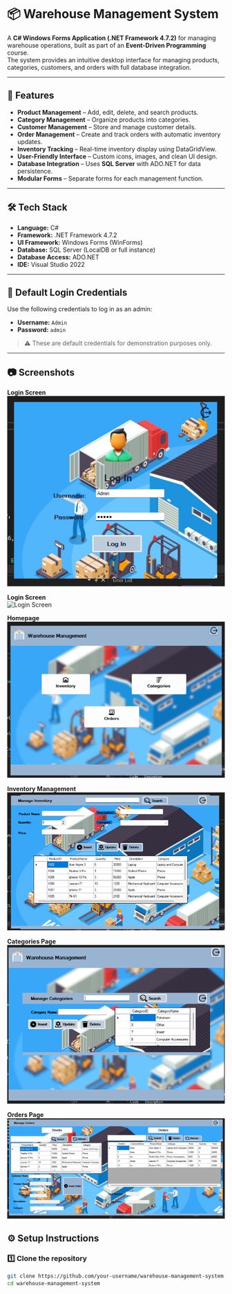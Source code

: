 # 📦 Warehouse Management System

A **C# Windows Forms Application (.NET Framework 4.7.2)** for managing warehouse operations, built as part of an **Event-Driven Programming** course.  
The system provides an intuitive desktop interface for managing products, categories, customers, and orders with full database integration.

---

## 🚀 Features
- **Product Management** – Add, edit, delete, and search products.
- **Category Management** – Organize products into categories.
- **Customer Management** – Store and manage customer details.
- **Order Management** – Create and track orders with automatic inventory updates.
- **Inventory Tracking** – Real-time inventory display using DataGridView.
- **User-Friendly Interface** – Custom icons, images, and clean UI design.
- **Database Integration** – Uses **SQL Server** with ADO.NET for data persistence.
- **Modular Forms** – Separate forms for each management function.

---

## 🛠️ Tech Stack
- **Language:** C#  
- **Framework:** .NET Framework 4.7.2  
- **UI Framework:** Windows Forms (WinForms)  
- **Database:** SQL Server (LocalDB or full instance)  
- **Database Access:** ADO.NET  
- **IDE:** Visual Studio 2022  

---

## 🔑 Default Login Credentials
Use the following credentials to log in as an admin:

- **Username:** `Admin`  
- **Password:** `admin`

> ⚠️ These are default credentials for demonstration purposes only.

---
## 📷 Screenshots

**Login Screen**  
![Login Screen](screenshots/login.png)

**Login Screen**  
![Login Screen](screenshots/login-Successful)

**Homepage**  
![Inventory Management](screenshots/homepage.png)

**Inventory Management**  
![Inventory Management](screenshots/inventory.png)

**Categories Page**  
![Orders Page](screenshots/categories.png)

**Orders Page**  
![Orders Page](screenshots/orders.png)

## ⚙️ Setup Instructions

### 1️⃣ Clone the repository
```bash
git clone https://github.com/your-username/warehouse-management-system.git
cd warehouse-management-system


